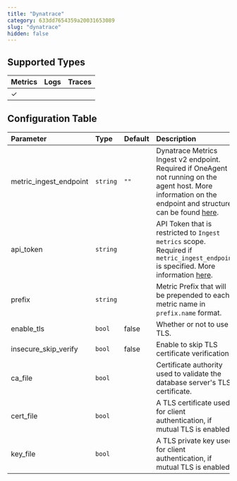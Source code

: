 ```yaml
---
title: "Dynatrace"
category: 633dd7654359a20031653089
slug: "dynatrace"
hidden: false
---
```


## Supported Types

| Metrics | Logs | Traces |
| :------ | :--- | :----- |
| ✓       |      |        |

## Configuration Table

| Parameter              | Type     | Default | Description                                                                                                                                                                                                                                                          |
| :--------------------- | :------- | :------ | :------------------------------------------------------------------------------------------------------------------------------------------------------------------------------------------------------------------------------------------------------------------- |
| metric_ingest_endpoint | `string` | `""`    | Dynatrace Metrics Ingest v2 endpoint. Required if OneAgent is not running on the agent host. More information on the endpoint and structure can be found [here](https://www.dynatrace.com/support/help/dynatrace-api/environment-api/metric-v2/post-ingest-metrics). |
| api_token              | `string` |         | API Token that is restricted to `Ingest metrics` scope. Required if `metric_ingest_endpoint` is specified. More information [here](https://www.dynatrace.com/support/help/dynatrace-api/basics/dynatrace-api-authentication).                                        |
| prefix                 | `string` |         | Metric Prefix that will be prepended to each metric name in `prefix.name` format.                                                                                                                                                                                    |
| enable_tls             | `bool`   | false   | Whether or not to use TLS.                                                                                                                                                                                                                                           |
| insecure_skip_verify   | `bool`   | false   | Enable to skip TLS certificate verification.                                                                                                                                                                                                                         |
| ca_file                | `bool`   |         | Certificate authority used to validate the database server's TLS certificate.                                                                                                                                                                                        |
| cert_file              | `bool`   |         | A TLS certificate used for client authentication, if mutual TLS is enabled.                                                                                                                                                                                          |
| key_file               | `bool`   |         | A TLS private key used for client authentication, if mutual TLS is enabled.                                                                                                                                                                                          |
